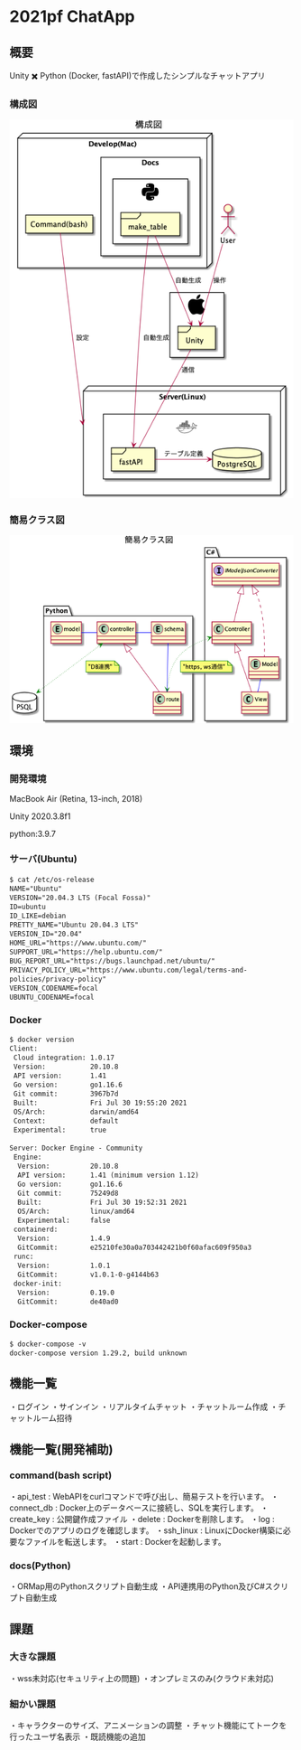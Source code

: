 # 2021pf ChatApp

## 概要
Unity ✖️ Python (Docker, fastAPI)で作成したシンプルなチャットアプリ

### 構成図
![構成図](https://github.com/katapy/2021pf/blob/develop/docs/PlantUML/Diagram/Diagram.png)

### 簡易クラス図
![簡易クラス図](https://github.com/katapy/2021pf/blob/develop/docs/PlantUML/SimpleClass/SimpleClass.png)

## 環境
### 開発環境
MacBook Air (Retina, 13-inch, 2018)

Unity 2020.3.8f1

python:3.9.7

### サーバ(Ubuntu)
```
$ cat /etc/os-release
NAME="Ubuntu"
VERSION="20.04.3 LTS (Focal Fossa)"
ID=ubuntu
ID_LIKE=debian
PRETTY_NAME="Ubuntu 20.04.3 LTS"
VERSION_ID="20.04"
HOME_URL="https://www.ubuntu.com/"
SUPPORT_URL="https://help.ubuntu.com/"
BUG_REPORT_URL="https://bugs.launchpad.net/ubuntu/"
PRIVACY_POLICY_URL="https://www.ubuntu.com/legal/terms-and-policies/privacy-policy"
VERSION_CODENAME=focal
UBUNTU_CODENAME=focal
```

### Docker
```
$ docker version
Client:
 Cloud integration: 1.0.17
 Version:           20.10.8
 API version:       1.41
 Go version:        go1.16.6
 Git commit:        3967b7d
 Built:             Fri Jul 30 19:55:20 2021
 OS/Arch:           darwin/amd64
 Context:           default
 Experimental:      true

Server: Docker Engine - Community
 Engine:
  Version:          20.10.8
  API version:      1.41 (minimum version 1.12)
  Go version:       go1.16.6
  Git commit:       75249d8
  Built:            Fri Jul 30 19:52:31 2021
  OS/Arch:          linux/amd64
  Experimental:     false
 containerd:
  Version:          1.4.9
  GitCommit:        e25210fe30a0a703442421b0f60afac609f950a3
 runc:
  Version:          1.0.1
  GitCommit:        v1.0.1-0-g4144b63
 docker-init:
  Version:          0.19.0
  GitCommit:        de40ad0
```

### Docker-compose
```
$ docker-compose -v
docker-compose version 1.29.2, build unknown
```

## 機能一覧
・ログイン
・サインイン
・リアルタイムチャット
・チャットルーム作成
・チャットルーム招待

## 機能一覧(開発補助)
### command(bash script)
・api_test : WebAPIをcurlコマンドで呼び出し、簡易テストを行います。
・connect_db : Docker上のデータベースに接続し、SQLを実行します。
・create_key : 公開鍵作成ファイル
・delete : Dockerを削除します。
・log : Dockerでのアプリのログを確認します。
・ssh_linux : LinuxにDocker構築に必要なファイルを転送します。
・start : Dockerを起動します。

### docs(Python)
・ORMap用のPythonスクリプト自動生成
・API連携用のPython及びC#スクリプト自動生成

## 課題
### 大きな課題
・wss未対応(セキュリティ上の問題)
・オンプレミスのみ(クラウド未対応)

### 細かい課題
・キャラクターのサイズ、アニメーションの調整
・チャット機能にてトークを行ったユーザ名表示
・既読機能の追加
